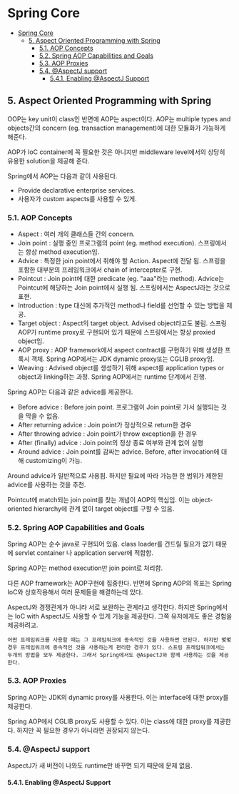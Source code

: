 # Spring Core

- [Spring Core](#spring-core)
  - [5. Aspect Oriented Programming with Spring](#5-aspect-oriented-programming-with-spring)
    - [5.1. AOP Concepts](#51-aop-concepts)
    - [5.2. Spring AOP Capabilities and Goals](#52-spring-aop-capabilities-and-goals)
    - [5.3. AOP Proxies](#53-aop-proxies)
    - [5.4. @AspectJ support](#54-aspectj-support)
      - [5.4.1. Enabling @AspectJ Support](#541-enabling-aspectj-support)

## 5. Aspect Oriented Programming with Spring

OOP는 key unit이 class인 반면에 AOP는 aspect이다. AOP는 multiple types and objects간의 concern (eg. transaction management)에 대한 모듈화가 가능하게 해준다.

AOP가 IoC container에 꼭 필요한 것은 아니지만 middleware level에서의 상당히 유용한 solution을 제공해 준다.

Spring에서 AOP는 다음과 같이 사용된다.

- Provide declarative enterprise services.
- 사용자가 custom aspects를 사용할 수 있게.

### 5.1. AOP Concepts

- Aspect : 여러 개의 클래스들 간의 concern.
- Join point : 실행 중인 프로그램의 point (eg. method execution). 스프링에서는 항상 method execution임.
- Advice : 특정한 join point에서 취해야 할 Action. Aspect에 전달 됨. 스프링을 포함한 대부분의 프레임워크에서 chain of intercepter로 구현.
- Pointcut : Join point에 대한 predicate (eg. "aaa"라는 method). Advice는 Pointcut에 해당하는 Join point에서 실행 됨. 스프링에서는 AspectJ라는 것으로 표현.
- Introduction : type 대신에 추가적인 method나 field를 선언할 수 있는 방법을 제공.
- Target object : Aspect의 target object. Advised object라고도 불림. 스프링 AOP가 runtime proxy로 구현되어 있기 때문에 스프링에서는 항상 proxied object임. 
- AOP proxy : AOP framework에서 aspect contract를 구현하기 위해 생성한 프록시 객체. Spring AOP에서는 JDK dynamic proxy또는 CGLIB proxy임.
- Weaving : Advised object를 생성하기 위해 aspect를 application types or object과 linking하는 과정. Spring AOP에서는 runtime 단계에서 진행.

Spring AOP는 다음과 같은 advice를 제공한다.

- Before advice : Before join point. 프로그램이 Join point로 가서 실행되는 것을 막을 수 없음.
- After returning advice : Join point가 정상적으로 return한 경우
- After throwing advice : Join point가 throw exception을 한 경우
- After (finally) advice : Join point의 정상 종료 여부와 관계 없이 실행
- Around advice : Join point를 감싸는 advice. Before, after invocation에 대해 customizing이 가능.

Around advice가 일반적으로 사용됨. 하지만 필요에 따라 가능한 한 범위가 제한된 advice를 사용하는 것을 추천.

Pointcut에 match되는 join point를 찾는 개념이 AOP의 핵심임. 이는 object-oriented hierarchy에 관계 없이 target object를 구할 수 있음.

### 5.2. Spring AOP Capabilities and Goals

Spring AOP는 순수 java로 구현되어 있음. class loader를 건드릴 필요가 없기 때문에 servlet container 나 application server에 적합함.

Spring AOP는 method execution만 join point로 처리함.

다른 AOP framework는 AOP구현에 집중한다. 반면에 Spring AOP의 목표는 Spring IoC와 상호작용해서 여러 문제들을 해결하는데 있다.

AspectJ와 경쟁관계가 아니라 서로 보완하는 관계라고 생각한다. 하지만 Spring에서는 IoC with AspectJ도 사용할 수 있게 기능을 제공한다. 그쪽 유저에게도 좋은 경험을 제공하려고.

```text
어떤 프레임워크를 사용할 때는 그 프레임워크에 종속적인 것을 사용하면 안된다. 하지만 몇몇 경우 프레임워크에 종속적인 것을 사용하는게 편리한 경우가 있다. 스프링 프레임워크에서는 두개의 방법을 모두 제공한다. 그래서 Spring에서도 @AspectJ와 함께 사용하는 것을 제공한다.
```

### 5.3. AOP Proxies

Spring AOP는 JDK의 dynamic proxy를 사용한다. 이는 interface에 대한 proxy를 제공한다.

Spring AOP에서 CGLIB proxy도 사용할 수 있다. 이는 class에 대한 proxy를 제공한다. 하지만 꼭 필요한 경우가 아니라면 권장되지 않는다.

### 5.4. @AspectJ support

AspectJ가 새 버전이 나와도 runtime만 바꾸면 되기 때문에 문제 없음.

#### 5.4.1. Enabling @AspectJ Support



